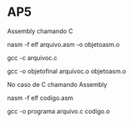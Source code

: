 # AP5

Assembly chamando C

nasm -f elf arquivo.asm -o objetoasm.o

gcc -c arquivoc.c

gcc -o objetofinal arquivoc.o objetoasm.o


No caso de C chamando Assembly

nasm -f elf codigo.asm

gcc -o programa arquivo.c codigo.o